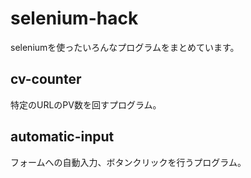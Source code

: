 # selenium-hack
seleniumを使ったいろんなプログラムをまとめています。  

## cv-counter  
特定のURLのPV数を回すプログラム。  

## automatic-input  
フォームへの自動入力、ボタンクリックを行うプログラム。
